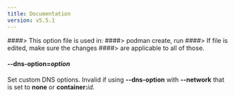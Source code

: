 ```yaml
---
title: Documentation
version: v5.5.1
---
```


####> This option file is used in:
####>   podman create, run
####> If file is edited, make sure the changes
####> are applicable to all of those.
#### **--dns-option**=*option*

Set custom DNS options. Invalid if using **--dns-option** with **--network** that is set to **none** or **container:**_id_.
